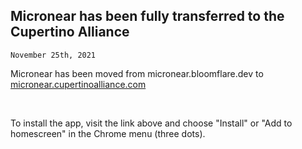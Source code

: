 ## Micronear has been fully transferred to the Cupertino Alliance
<code>November 25th, 2021</code>
<p>Micronear has been moved from micronear.bloomflare.dev to <a href="https://micronear.cupertinoalliance.com" target="_blank">micronear.cupertinoalliance.com<a></p><br>
<p>To install the app, visit the link above and choose "Install" or "Add to homescreen" in the Chrome menu (three dots).</p>
